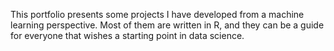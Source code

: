 This portfolio presents some projects I have developed from a machine learning perspective. 
Most of them are written in R, and they can be a guide for everyone that wishes a starting point in data science.
